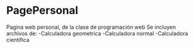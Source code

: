 # PagePersonal
Pagina web personal, de la clase de programación web
Se incluyen archivos de:
-Calculadora geometrica
-Calculadora normal
-Calculadora cientifica
